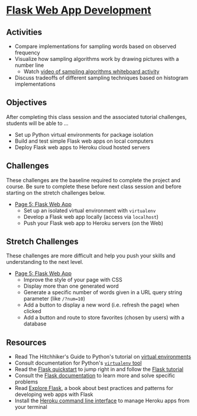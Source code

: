 # [Flask Web App Development](https://docs.google.com/presentation/d/1IYRiJYRSD9w3a5pY9_tBC1iDVgfAvdjuZFxbJ3nLvCo/edit#slide=id.g7dd52372eb_0_67)

## Activities
- Compare implementations for sampling words based on observed frequency
- Visualize how sampling algorithms work by drawing pictures with a number line
    - Watch [video of sampling algorithms whiteboard activity]
- Discuss tradeoffs of different sampling techniques based on histogram implementations

## Objectives
After completing this class session and the associated tutorial challenges, students will be able to ...
- Set up Python virtual environments for package isolation
- Build and test simple Flask web apps on local computers
- Deploy Flask web apps to Heroku cloud hosted servers

## Challenges
These challenges are the baseline required to complete the project and course.
Be sure to complete these before next class session and before starting on the stretch challenges below.
- [Page 5: Flask Web App]
    - Set up an isolated virtual environment with `virtualenv`
    - Develop a Flask web app locally (access via `localhost`)
    - Push your Flask web app to Heroku servers (on the Web)

## Stretch Challenges
These challenges are more difficult and help you push your skills and understanding to the next level.
- [Page 5: Flask Web App]
    - Improve the style of your page with CSS
    - Display more than one generated word
    - Generate a specific number of words given in a URL query string parameter (like `/?num=10`)
    - Add a button to display a new word (i.e. refresh the page) when clicked
    - Add a button and route to store favorites (chosen by users) with a database

## Resources
- Read The Hitchhiker's Guide to Python's tutorial on [virtual environments]
- Consult documentation for Python's [`virtualenv` tool]
- Read the [Flask quickstart] to jump right in and follow the [Flask tutorial]
- Consult the [Flask documentation] to learn more and solve specific problems
- Read [Explore Flask], a book about best practices and patterns for developing web apps with Flask
- Install the [Heroku command line interface][Heroku CLI] to manage Heroku apps from your terminal


[video of sampling algorithms whiteboard activity]: https://www.youtube.com/watch?v=C0jk6HLj6Tk
[Page 5: Flask Web App]: https://www.makeschool.com/academy/tutorial/tweet-generator-data-structures-probability-with-python/flask-web-app-ea916e69-cf94-4a51-8fa6-9d4ac013da65
[virtual environments]: http://docs.python-guide.org/en/latest/dev/virtualenvs/
[`virtualenv` tool]: https://virtualenv.pypa.io/en/stable/
[Flask]: http://flask.pocoo.org/
[Flask documentation]: http://flask.pocoo.org/docs/0.11/
[Flask quickstart]: http://flask.pocoo.org/docs/0.11/quickstart/
[Flask tutorial]: http://flask.pocoo.org/docs/0.11/tutorial/
[Explore Flask]: https://exploreflask.com/en/latest/
[Heroku CLI]: https://devcenter.heroku.com/articles/heroku-cli
